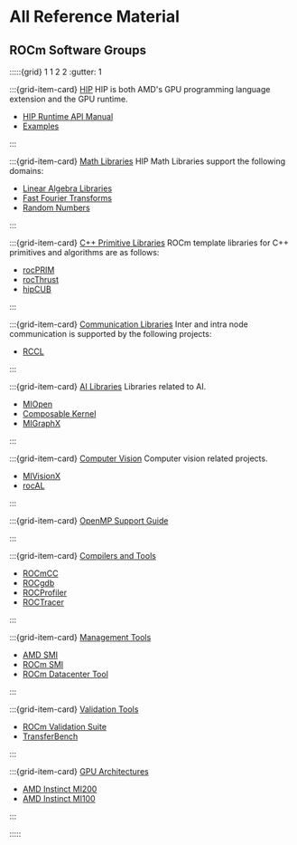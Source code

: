 # All Reference Material

## ROCm Software Groups
:::::{grid} 1 1 2 2
:gutter: 1

:::{grid-item-card} [HIP](./hip)
HIP is both AMD's GPU programming language extension and the GPU runtime.

- [HIP Runtime API Manual](https://rocmdocs.amd.com/projects/hipBLAS/en/rtd/)
- [Examples](https://github.com/amd/rocm-examples/tree/develop/HIP-Basic)

:::

:::{grid-item-card} [Math Libraries](./gpu_libraries/math)
HIP Math Libraries support the following domains:

- [Linear Algebra Libraries](./gpu_libraries/linear_algebra)
- [Fast Fourier Transforms](./gpu_libraries/fft)
- [Random Numbers](./gpu_libraries/rand)

:::

:::{grid-item-card} [C++ Primitive Libraries](./gpu_libraries/c++_primitives)
ROCm template libraries for C++ primitives and algorithms are as follows:

- [rocPRIM](https://rocprim.readthedocs.io/en/latest/)
- [rocThrust](https://rocthrust.readthedocs.io/en/latest/)
- [hipCUB](https://hipcub.readthedocs.io/en/latest/)

:::

:::{grid-item-card} [Communication Libraries](gpu_libraries/communication)
Inter and intra node communication is supported by the following projects:

- [RCCL](https://rocmdocs.amd.com/projects/rccl/en/latest/)

:::

:::{grid-item-card} [AI Libraries](./ai_tools)
Libraries related to AI.

- [MIOpen](https://rocmdocs.amd.com/projects/MIOpen/en/latest/)
- [Composable Kernel](https://rocmdocs.amd.com/projects/composable_kernel/en/latest/)
- [MIGraphX](https://rocmdocs.amd.com/projects/MIGraphX/en/latest/)

:::

:::{grid-item-card} [Computer Vision](./computer_vision)
Computer vision related projects.

- [MIVisionX](https://rocmdocs.amd.com/projects/MIVisionX/en/develop)
- [rocAL](https://rocmdocs.amd.com/projects/rocAL/en/develop)

:::

:::{grid-item-card} [OpenMP Support Guide]()

:::

:::{grid-item-card} [Compilers and Tools](compilers)

- [ROCmCC](https://rocmdocs.amd.com/projects/ROCmCC/en/latest/)
- [ROCgdb](https://rocmdocs.amd.com/projects/ROCgdb/en/latest/)
- [ROCProfiler](https://rocmdocs.amd.com/projects/rocprofiler/en/latest/)
- [ROCTracer](https://rocmdocs.amd.com/projects/roctracer/en/latest/)

:::

:::{grid-item-card} [Management Tools](management_tools)

- [AMD SMI](https://rocmdocs.amd.com/projects/amdsmi/en/latest/)
- [ROCm SMI](https://rocmdocs.amd.com/projects/rocmsmi/en/latest/)
- [ROCm Datacenter Tool](https://rocmdocs.amd.com/projects/rdc/en/latest/)

:::

:::{grid-item-card} [Validation Tools](validation_tools)

- [ROCm Validation Suite](https://rocmdocs.amd.com/projects/RVS/en/latest/)
- [TransferBench](https://rocmdocs.amd.com/projects/TransferBench/en/latest/)

:::

:::{grid-item-card} [GPU Architectures](gpu_arch)

- [AMD Instinct MI200](./gpu_arch/mi250.md)
- [AMD Instinct MI100](./gpu_arch/mi100.md)

:::

:::::
